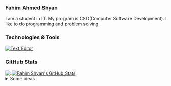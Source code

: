 ### Fahim Ahmed Shyan

I am a student in IT. My program is CSD(Computer Software Development). I like to do programming and problem solving.

### Technologies & Tools

[![Text Editor](https://img.shields.io/badge/Editor-VS%20Code-green?style=for-the-badge&logo=visualstudiocode)](https://code.visualstudio.com)



### GitHub Stats

<a href="https://github.com/fshyan/fshyan">
  <img align="center" src="https://github-readme-stats.vercel.app/api/top-langs/?username=fshyan&hide=html&title_color=ffffff&text_color=c9cacc&icon_color=2bbc8a&bg_color=1d1f21" />
</a>
<a href="https://github.com/fshyan/fshyan">
  <img align="center" src=https://github-readme-stats.vercel.app/api?username=fshyan&show_icons=true&line_height=27&count_private=true&title_color=ffffff&text_color=c9cacc&icon_color=2bbc8a&bg_color=1d1f21" alt="Fahim Shyan's GitHub Stats" />
</a>

<details>
  <summary>Some ideas</summary>
  - 🔭 I’m currently working on ...
- 🌱 I’m currently learning ...
- 👯 I’m looking to collaborate on ...
- 🤔 I’m looking for help with ...
- 💬 Ask me about ...
- 📫 How to reach me: ...
- 😄 Pronouns: ...
- ⚡ Fun fact: ...
</details>

<!--
**fshyan/fshyan** is a ✨ _special_ ✨ repository because its `README.md` (this file) appears on your GitHub profile.

Here are some ideas to get you started:

- 🔭 I’m currently working on ...
- 🌱 I’m currently learning ...
- 👯 I’m looking to collaborate on ...
- 🤔 I’m looking for help with ...
- 💬 Ask me about ...
- 📫 How to reach me: ...
- 😄 Pronouns: ...
- ⚡ Fun fact: ...
-->
